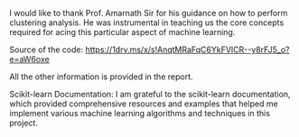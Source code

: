 I would like to thank Prof. Amarnath Sir for his guidance on how to perform clustering analysis. He was instrumental in teaching us the core concepts required for acing this particular aspect of machine learning.

Source of the code:  https://1drv.ms/x/s!AnqtMRaFqC6YkFVICR--y8rFJ5_o?e=aW6oxe

All the other information is provided in the report.

Scikit-learn Documentation: I am grateful to the scikit-learn documentation, which provided comprehensive resources and examples that helped me implement various machine learning algorithms and techniques in this project.
